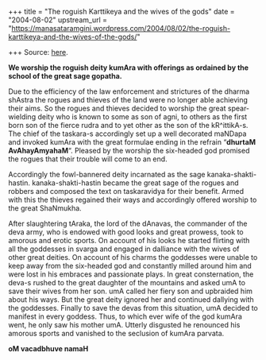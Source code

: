 +++
title = "The roguish Karttikeya and the wives of the gods"
date = "2004-08-02"
upstream_url = "https://manasataramgini.wordpress.com/2004/08/02/the-roguish-karttikeya-and-the-wives-of-the-gods/"

+++
Source: [here](https://manasataramgini.wordpress.com/2004/08/02/the-roguish-karttikeya-and-the-wives-of-the-gods/).



**We worship the roguish deity kumAra with offerings as ordained by the
school of the great sage gopatha.**

Due to the efficiency of the law enforcement and strictures of the
dharma shAstra the rogues and thieves of the land were no longer able
achieving their aims. So the rogues and thieves decided to worship the
great spear-wielding deity who is known to some as son of agni, to
others as the first born son of the fierce rudra and to yet other as the
son of the kR^ittikA-s. The chief of the taskara-s accordingly set up a
well decorated maNDapa and invoked kumAra with the great formulae ending
in the refrain “**dhurtaM AvAhayAmyahaM**“. Pleased by the worship the
six-headed god promised the rogues that their trouble will come to an
end.

Accordingly the fowl-bannered deity incarnated as the sage
kanaka-shakti-hastin. kanaka-shakti-hastin became the great sage of the
rogues and robbers and composed the text on taskaravidya for their
benefit. Armed with this the thieves regained their ways and accordingly
offered worship to the great ShaNmukha.

After slaughtering tAraka, the lord of the dAnavas, the commander of the
deva army, who is endowed with good looks and great prowess, took to
amorous and erotic sports. On account of his looks he started flirting
with all the goddesses in svarga and engaged in dalliance with the wives
of other great deities. On account of his charms the goddesses were
unable to keep away from the six-headed god and constantly milled around
him and were lost in his embraces and passionate plays. In great
consternation, the deva-s rushed to the great daughter of the mountains
and asked umA to save their wives from her son. umA called her fiery son
and upbraided him about his ways. But the great deity ignored her and
continued dallying with the goddesses. Finally to save the devas from
this situation, umA decided to manifest in every goddess. Thus, to which
ever wife of the god kumAra went, he only saw his mother umA. Utterly
disgusted he renounced his amorous sports and vanished to the seclusion
of kumAra parvata.

**oM vacadbhuve namaH**

